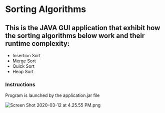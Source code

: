 # Sorting Algorithms

<h2>This is the JAVA GUI application that exhibit how the sorting algorithms below work and their runtime complexity:</h2>

* Insertion Sort
* Merge Sort
* Quick Sort
* Heap Sort

<h3>Instructions</h3>
Program is launched by the application.jar file

<br>

![Screen Shot 2020-03-12 at 4.25.55 PM.png](https://2.pik.vn/20202b004a74-020c-448b-869e-94b77b78dbd5.png)

